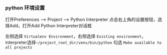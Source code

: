 ### python 环境设置

打开Preferences --> Project --> Python Interpreter
点击右上角的设置按钮，选择Add，打开Add Python Interpreter对话框

左侧选择 `Virtualenv Environment`，右侧选择 `Existing environment`，interpreter选择`~/project_root_dir/venv/bin/python`
勾选 `Make available to all projects`
